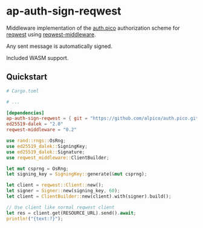 # ap-auth-sign-reqwest

Middleware implementation of the [auth.pico](https://github.com/alpico/auth.pico/blob/main/specification.md) authorization scheme for [reqwest](https://crates.io/crates/reqwest) using [reqwest-middleware](https://crates.io/crates/reqwest-middleware).

Any sent message is automatically signed.

Included WASM support.

## Quickstart

```toml
# Cargo.toml

# ...

[dependencies]
ap-auth-sign-reqwest = { git = "https://github.com/alpico/auth.pico.git" }
ed25519-dalek = "2.0"
reqwest-middleware = "0.2"
```

```rust
use rand::rngs::OsRng;
use ed25519_dalek::SigningKey;
use ed25519_dalek::Signature;
use reqwest_middleware::ClientBuilder;

let mut csprng = OsRng;
let signing_key = SigningKey::generate(&mut csprng);

let client = reqwest::Client::new();
let signer = Signer::new(signing_key, 60);
let client = ClientBuilder::new(client).with(signer).build();

// Use client like normal reqwest client
let res = client.get(RESOURCE_URL).send().await;
println!("{text:?}");
```

